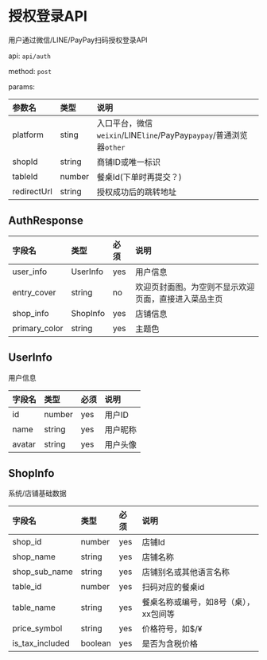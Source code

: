 # 授权登录API

用户通过微信/LINE/PayPay扫码授权登录API

api: `api/auth`

method: `post`

params:

参数名|类型|说明
:--|:--|:--
platform|sting|入口平台，微信`weixin`/LINE`line`/PayPay`paypay`/普通浏览器`other`
shopId|string|商铺ID或唯一标识
tableId|number|餐桌Id(下单时再提交？)
redirectUrl|string|授权成功后的跳转地址

## AuthResponse

字段名|类型|必须|说明
:--|:--|:--|:--
user_info|UserInfo|yes|用户信息
entry_cover|string|no|欢迎页封面图。为空则不显示欢迎页面，直接进入菜品主页
shop_info|ShopInfo|yes|店铺信息
primary_color|string|yes|主题色

## UserInfo

用户信息

字段名|类型|必须|说明
:--|:--|:--|:--
id|number|yes|用户ID
name|string|yes|用户昵称
avatar|string|yes|用户头像

## ShopInfo

系统/店铺基础数据

字段名|类型|必须|说明
:--|:--|:--|:--
shop_id|number|yes|店铺Id
shop_name|string|yes|店铺名称
shop_sub_name|string|yes|店铺别名或其他语言名称
table_id|number|yes|扫码对应的餐桌id
table_name|string|yes|餐桌名称或编号，如8号（桌），xx包间等
price_symbol|string|yes|价格符号，如$/¥
is_tax_included|boolean|yes|是否为含税价格
